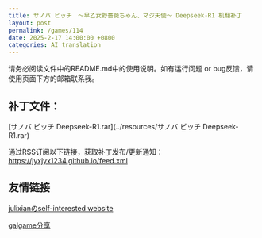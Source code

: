 ```yaml
---
title: サノバ ビッチ　～早乙女野薔薇ちゃん、マジ天使～ Deepseek-R1 机翻补丁
layout: post
permalink: /games/114
date: 2025-2-17 14:00:00 +0800
categories: AI translation
---
```



请务必阅读文件中的README.md中的使用说明。如有运行问题 or bug反馈，请使用页面下方的邮箱联系我。



## 补丁文件：

[サノバ ビッチ Deepseek-R1.rar](../resources/サノバ ビッチ Deepseek-R1.rar)

 

通过RSS订阅以下链接，获取补丁发布/更新通知：https://jyxjyx1234.github.io/feed.xml

## 友情链接

[julixianのself-interested website](https://julixian-siw.worldsystem.top/) 

[galgame分享](https://t.me/galgpt)